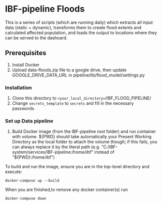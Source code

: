 # IBF-pipeline Floods

This is a series of scripts (which are running daily) which extracts all input data (static + dynamic), transforms them to create flood extents and calculated affected population, and loads the output to locations where they can be served to the dashoard.

## Prerequisites

1. Install Docker
2. Upload data-floods.zip file to a google drive, then update GOOGLE_DRIVE_DATA_URL in pipeline/lib/flood_model/settings.py 



### Installation

1. Clone this directory to `<your_local_directory>`/IBF_FLOOD_PIPELINE/
2. Change `secrets_template` to `secrets` and fill in the necessary passwords.

### Set up Data pipeline

1. Build Docker image (from the IBF-pipeline root folder) and run container with volume. ${PWD} should take automatically your Present Working Directory as the local folder to attach the volume though; if this fails, you can always replace it by the literal path (e.g. "C:/IBF-system/services/IBF-pipeline:/home/ibf" instead of "${PWD}:/home/ibf")

To build and run the image, ensure you are in the top-level directory and execute:

```
docker-compose up --build
```
When you are finished,to remove any docker container(s) run
```
docker-compose down
```

